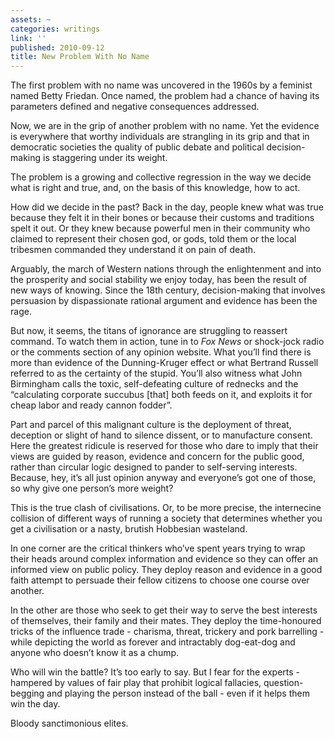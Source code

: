 ```yaml
---
assets: ~
categories: writings
link: ''
published: 2010-09-12
title: New Problem With No Name
---
```

The first problem with no name was uncovered in the 1960s by a feminist
named Betty Friedan. Once named, the problem had a chance of having its
parameters defined and negative consequences addressed.

Now, we are in the grip of another problem with no name. Yet the
evidence is everywhere that worthy individuals are strangling in its
grip and that in democratic societies the quality of public debate and
political decision-making is staggering under its weight.

The problem is a growing and collective regression in the way we decide
what is right and true, and, on the basis of this knowledge, how to act.

How did we decide in the past? Back in the day, people knew what was
true because they felt it in their bones or because their customs and
traditions spelt it out. Or they knew because powerful men in their
community who claimed to represent their chosen god, or gods, told them
or the local tribesmen commanded they understand it on pain of death.

Arguably, the march of Western nations through the enlightenment and
into the prosperity and social stability we enjoy today, has been the
result of new ways of knowing. Since the 18th century, decision-making
that involves persuasion by dispassionate rational argument and evidence
has been the rage.

But now, it seems, the titans of ignorance are struggling to reassert
command. To watch them in action, tune in to *Fox News* or shock-jock
radio or the comments section of any opinion website. What you’ll find
there is more than evidence of the Dunning-Kruger effect or what
Bertrand Russell referred to as the certainty of the stupid. You’ll also
witness what John Birmingham calls the toxic, self-defeating culture of
rednecks and the “calculating corporate succubus [that] both feeds on
it, and exploits it for cheap labor and ready cannon fodder”.

Part and parcel of this malignant culture is the deployment of threat,
deception or slight of hand to silence dissent, or to manufacture
consent. Here the greatest ridicule is reserved for those who dare to
imply that their views are guided by reason, evidence and concern for
the public good, rather than circular logic designed to pander to
self-serving interests. Because, hey, it’s all just opinion anyway and
everyone’s got one of those, so why give one person’s more weight?

This is the true clash of civilisations. Or, to be more precise, the
internecine collision of different ways of running a society that
determines whether you get a civilisation or a nasty, brutish Hobbesian
wasteland.

In one corner are the critical thinkers who’ve spent years trying to
wrap their heads around complex information and evidence so they can
offer an informed view on public policy. They deploy reason and evidence
in a good faith attempt to persuade their fellow citizens to choose one
course over another.

In the other are those who seek to get their way to serve the best
interests of themselves, their family and their mates. They deploy the
time-honoured tricks of the influence trade - charisma, threat, trickery
and pork barrelling - while depicting the world as forever and
intractably dog-eat-dog and anyone who doesn’t know it as a chump.

Who will win the battle? It’s too early to say. But I fear for the
experts - hampered by values of fair play that prohibit logical
fallacies, question-begging and playing the person instead of the ball -
even if it helps them win the day.

Bloody sanctimonious elites.